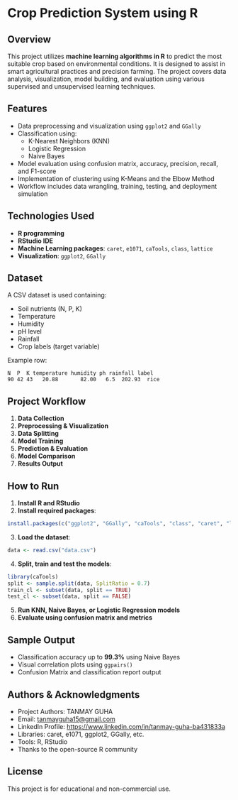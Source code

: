 # Crop Prediction System using R

## Overview

This project utilizes **machine learning algorithms in R** to predict the most suitable crop based on environmental conditions. It is designed to assist in smart agricultural practices and precision farming. The project covers data analysis, visualization, model building, and evaluation using various supervised and unsupervised learning techniques.

## Features

- Data preprocessing and visualization using `ggplot2` and `GGally`
- Classification using:
  - K-Nearest Neighbors (KNN)
  - Logistic Regression
  - Naive Bayes
- Model evaluation using confusion matrix, accuracy, precision, recall, and F1-score
- Implementation of clustering using K-Means and the Elbow Method
- Workflow includes data wrangling, training, testing, and deployment simulation

## Technologies Used

- **R programming**
- **RStudio IDE**
- **Machine Learning packages**: `caret`, `e1071`, `caTools`, `class`, `lattice`
- **Visualization**: `ggplot2`, `GGally`

## Dataset

A CSV dataset is used containing:
- Soil nutrients (N, P, K)
- Temperature
- Humidity
- pH level
- Rainfall
- Crop labels (target variable)

Example row:
```
N  P  K temperature humidity ph rainfall label
90 42 43   20.88       82.00   6.5  202.93  rice
```

## Project Workflow

1. **Data Collection**
2. **Preprocessing & Visualization**
3. **Data Splitting**
4. **Model Training**
5. **Prediction & Evaluation**
6. **Model Comparison**
7. **Results Output**

## How to Run

1. **Install R and RStudio**
2. **Install required packages**:
```r
install.packages(c("ggplot2", "GGally", "caTools", "class", "caret", "lattice", "e1071"))
```
3. **Load the dataset**:
```r
data <- read.csv("data.csv")
```
4. **Split, train and test the models**:
```r
library(caTools)
split <- sample.split(data, SplitRatio = 0.7)
train_cl <- subset(data, split == TRUE)
test_cl <- subset(data, split == FALSE)
```
5. **Run KNN, Naive Bayes, or Logistic Regression models**
6. **Evaluate using confusion matrix and metrics**

## Sample Output

- Classification accuracy up to **99.3%** using Naive Bayes
- Visual correlation plots using `ggpairs()`
- Confusion Matrix and classification report output

## Authors & Acknowledgments

- Project Authors: TANMAY GUHA
- Email: tanmayguha15@gmail.com
- LinkedIn Profile: https://www.linkedin.com/in/tanmay-guha-ba431833a
- Libraries: caret, e1071, ggplot2, GGally, etc.
- Tools: R, RStudio
- Thanks to the open-source R community

## License

This project is for educational and non-commercial use.